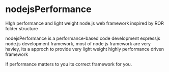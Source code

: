 # nodejsPerformance
HIgh performance and light weight node.js web framework inspired by ROR folder structure

nodejsPerformance is a performance-based code development expressjs node.js development framework, most of node.js framework are very haviey, its a approch to provide very light weight highly performance driven framework

If performance matters to you its correct framework for you. 